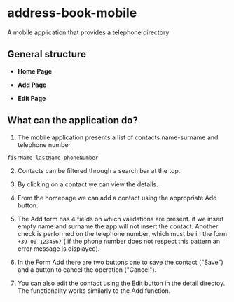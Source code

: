 # address-book-mobile
A mobile application that provides a telephone directory


## General structure

* **Home Page**

* **Add Page**

* **Edit Page**



## What can the application do?

1) The mobile application presents a list of contacts name-surname and telephone number.

```
fisrName lastName phoneNumber
```

2) Contacts can be filtered through a search bar at the top.

3) By clicking on a contact we can view the details.

4) From the homepage we can add a contact using the appropriate Add button.

5) The Add form has 4 fields on which validations are present. if we insert empty name and surname the app will not insert the contact. Another check is performed on the telephone number, which must be in the form ```+39 00 1234567``` ( if the phone number does not respect this pattern an error message is displayed).

6) In the Form Add there are two buttons one to save the contact ("Save") and a button to cancel the operation ("Cancel").

7) You can also edit the contact using the Edit button in the detail directoy. The functionality works similarly to the Add function.
